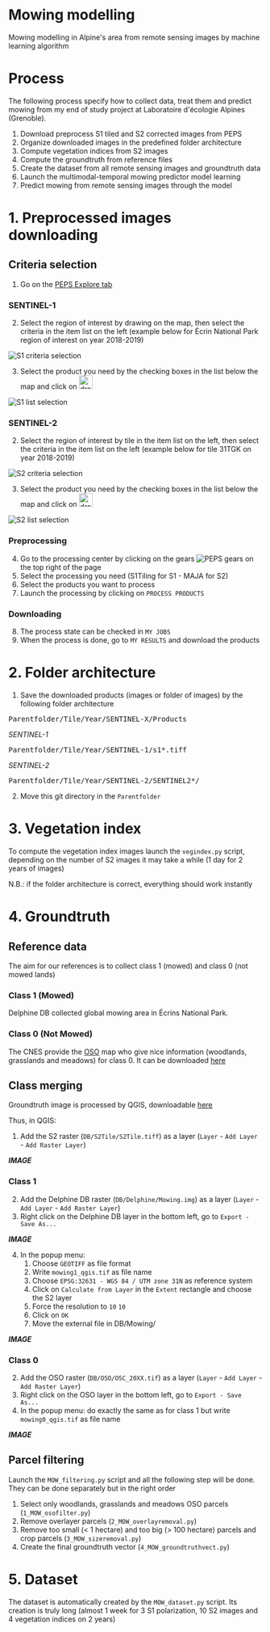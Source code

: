 # Mowing modelling
Mowing modelling in Alpine's area from remote sensing images by machine learning algorithm

# Process
The following process specify how to collect data, treat them and predict mowing from my end of study project at Laboratoire d'écologie Alpines (Grenoble).

1. Download preprocess S1 tiled and S2 corrected images from PEPS
2. Organize downloaded images in the predefined folder architecture
3. Compute vegetation indices from S2 images
4. Compute the groundtruth from reference files
5. Create the dataset from all remote sensing images and groundtruth data
6. Launch the multimodal-temporal mowing predictor model learning
7. Predict mowing from remote sensing images through the model

# 1. Preprocessed images downloading

## Criteria selection
1. Go on the [PEPS Explore tab](https://peps.cnes.fr/rocket/#/search?maxRecords=50)
### SENTINEL-1
2. Select the region of interest by drawing on the map, then select the criteria in the item list on the left (example below for Écrin National Park region of interest on year 2018-2019)

![S1 criteria selection](https://github.com/lucasbat20/Grazing-modelling/blob/master/Images/S1select.png)

3. Select the product you need by the checking boxes in the list below the map and click on <img src="https://github.com/lucasbat20/Grazing-modelling/blob/master/Images/addtoprocenter.png" alt="drawing" height="27"/>

![S1 list selection](https://github.com/lucasbat20/Grazing-modelling/blob/master/Images/S1list.png)

### SENTINEL-2
2. Select the region of interest by tile in the item list on the left, then select the criteria in the item list on the left (example below for tile 31TGK on year 2018-2019)

![S2 criteria selection](https://github.com/lucasbat20/Grazing-modelling/blob/master/Images/S2select.png)

3. Select the product you need by the checking boxes in the list below the map and click on <img src="https://github.com/lucasbat20/Grazing-modelling/blob/master/Images/addtoprocenter.png" alt="drawing" height="27"/>

![S2 list selection](https://github.com/lucasbat20/Grazing-modelling/blob/master/Images/S2list.png)

### Preprocessing
4. Go to the processing center by clicking on the gears ![PEPS gears](https://github.com/lucasbat20/Grazing-modelling/blob/master/Images/pepsgears.png) on the top right of the page
5. Select the processing you need (S1Tiling for S1 - MAJA for S2)
6. Select the products you want to process
7. Launch the processing by clicking on `PROCESS PRODUCTS` 

### Downloading

8. The process state can be checked in `MY JOBS`
9. When the process is done, go to `MY RESULTS` and download the products

# 2. Folder architecture

1. Save the downloaded products (images or folder of images) by the following folder architecture

<pre>
Parentfolder/Tile/Year/SENTINEL-X/Products
</pre>

*SENTINEL-1*
<pre>
Parentfolder/Tile/Year/SENTINEL-1/s1*.tiff
</pre>

*SENTINEL-2*
<pre>
Parentfolder/Tile/Year/SENTINEL-2/SENTINEL2*/
</pre>

2. Move this git directory in the `Parentfolder`

# 3. Vegetation index

To compute the vegetation index images launch the `vegindex.py` script, depending on the number of S2 images it may take a while (1 day for 2 years of images)

N.B.: if the folder architecture is correct, everything should work instantly

# 4. Groundtruth

## Reference data

The aim for our references is to collect class 1 (mowed) and class 0 (not mowed lands)

### Class 1 (Mowed)
Delphine DB collected global mowing area in Écrins National Park.

### Class 0 (Not Mowed)
The CNES provide the [OSO](https://www.theia-land.fr/en/ceslist/land-cover-sec/) map who give nice information (woodlands, grasslands and meadows) for class 0. It can be downloaded [here](https://theia.cnes.fr/atdistrib/rocket/#/search?collection=OSO)

## Class merging

Groundtruth image is processed by QGIS, downloadable [here](https://qgis.org/en/site/forusers/download.html)

Thus, in QGIS:
1. Add the S2 raster (`DB/S2Tile/S2Tile.tiff`) as a layer (`Layer` - `Add Layer` - `Add Raster Layer`)

***IMAGE***

### Class 1
2. Add the Delphine DB raster (`DB/Delphine/Mowing.img`) as a layer (`Layer` - `Add Layer` - `Add Raster Layer`)
3. Right click on the Delphine DB layer in the bottom left, go to `Export - Save As...`

***IMAGE***

4. In the popup menu:
   1. Choose `GEOTIFF` as file format
   2. Write `mowing1_qgis.tif` as file name
   3. Choose `EPSG:32631 - WGS 84 / UTM zone 31N` as reference system
   4. Click on `Calculate from Layer` in the `Extent` rectangle and choose the S2 layer
   5. Force the resolution to `10`  `10`
   6. Click on `OK`
   7. Move the external file in DB/Mowing/
   
***IMAGE***

### Class 0
2. Add the OSO raster (`DB/OSO/OSC_20XX.tif`) as a layer (`Layer` - `Add Layer` - `Add Raster Layer`)
3. Right click on the OSO layer in the bottom left, go to `Export - Save As...`
4. In the popup menu: do exactly the same as for class 1 but write `mowing0_qgis.tif` as file name

***IMAGE***

## Parcel filtering

Launch the `MOW_filtering.py` script and all the following step will be done. They can be done separately but in the right order

1. Select only woodlands, grasslands and meadows OSO parcels (`1_MOW_osofilter.py`)
2. Remove overlayer parcels (`2_MOW_overlayremoval.py`)
3. Remove too small (< 1 hectare) and too big (> 100 hectare) parcels and crop parcels (`3_MOW_sizeremoval.py`)
3. Create the final groundtruth vector (`4_MOW_groundtruthvect.py`)

# 5. Dataset

The dataset is automatically created by the `MOW_dataset.py` script. Its creation is truly long (almost 1 week for 3 S1 polarization, 10 S2 images and 4 vegetation indices on 2 years)





